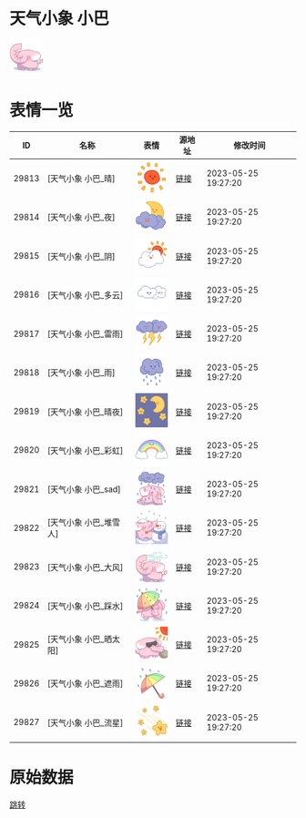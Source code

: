 # 天气小象 小巴

<img src="./cover.png" height="60" alt="cover" />

# 表情一览

|ID|名称|表情|源地址|修改时间|
|----|----|----|----|----|
|29813|[天气小象 小巴_晴]|<img src="./pic/029813_%5B天气小象 小巴_晴%5D.png" height="60" alt="晴"/>|[链接](https://i0.hdslb.com/bfs/garb/569ef22dc4ad7b4049bd9b3fae9c166f55fd28ad.png)|2023-05-25 19:27:20|
|29814|[天气小象 小巴_夜]|<img src="./pic/029814_%5B天气小象 小巴_夜%5D.png" height="60" alt="夜"/>|[链接](https://i0.hdslb.com/bfs/garb/b1bf2df2c4b1869fd69654dd9cd583c51134c7cc.png)|2023-05-25 19:27:20|
|29815|[天气小象 小巴_阴]|<img src="./pic/029815_%5B天气小象 小巴_阴%5D.png" height="60" alt="阴"/>|[链接](https://i0.hdslb.com/bfs/garb/9d89ffa113157b63715b9c437b95f500eb28f835.png)|2023-05-25 19:27:20|
|29816|[天气小象 小巴_多云]|<img src="./pic/029816_%5B天气小象 小巴_多云%5D.png" height="60" alt="多云"/>|[链接](https://i0.hdslb.com/bfs/garb/a5007e02efc77e69e227eb5fe70fedf59296ec8c.png)|2023-05-25 19:27:20|
|29817|[天气小象 小巴_雷雨]|<img src="./pic/029817_%5B天气小象 小巴_雷雨%5D.png" height="60" alt="雷雨"/>|[链接](https://i0.hdslb.com/bfs/garb/0603e1915961eccb56d4e282fbc1342f5ff081ca.png)|2023-05-25 19:27:20|
|29818|[天气小象 小巴_雨]|<img src="./pic/029818_%5B天气小象 小巴_雨%5D.png" height="60" alt="雨"/>|[链接](https://i0.hdslb.com/bfs/garb/22e9fbc31fee36d00bbf091235e6762c77fa4875.png)|2023-05-25 19:27:20|
|29819|[天气小象 小巴_晴夜]|<img src="./pic/029819_%5B天气小象 小巴_晴夜%5D.png" height="60" alt="晴夜"/>|[链接](https://i0.hdslb.com/bfs/garb/cc070668946e1a64378182af346a12bcee9599e9.png)|2023-05-25 19:27:20|
|29820|[天气小象 小巴_彩虹]|<img src="./pic/029820_%5B天气小象 小巴_彩虹%5D.png" height="60" alt="彩虹"/>|[链接](https://i0.hdslb.com/bfs/garb/9fdd664228dc93ff35d54ce39bf3d658105b8b21.png)|2023-05-25 19:27:20|
|29821|[天气小象 小巴_sad]|<img src="./pic/029821_%5B天气小象 小巴_sad%5D.png" height="60" alt="sad"/>|[链接](https://i0.hdslb.com/bfs/garb/c53360293261604ee58158c42dd7670d6923c210.png)|2023-05-25 19:27:20|
|29822|[天气小象 小巴_堆雪人]|<img src="./pic/029822_%5B天气小象 小巴_堆雪人%5D.png" height="60" alt="堆雪人"/>|[链接](https://i0.hdslb.com/bfs/garb/5b44f898470202c687def65b335faf5ffabe4065.png)|2023-05-25 19:27:20|
|29823|[天气小象 小巴_大风]|<img src="./pic/029823_%5B天气小象 小巴_大风%5D.png" height="60" alt="大风"/>|[链接](https://i0.hdslb.com/bfs/garb/57cb575f2ddab801e00a7576ce9f5bd8c41b42b0.png)|2023-05-25 19:27:20|
|29824|[天气小象 小巴_踩水]|<img src="./pic/029824_%5B天气小象 小巴_踩水%5D.png" height="60" alt="踩水"/>|[链接](https://i0.hdslb.com/bfs/garb/c877341c77a15c3a971242d6c05a1bb5018b976a.png)|2023-05-25 19:27:20|
|29825|[天气小象 小巴_晒太阳]|<img src="./pic/029825_%5B天气小象 小巴_晒太阳%5D.png" height="60" alt="晒太阳"/>|[链接](https://i0.hdslb.com/bfs/garb/6e9e74254aa66fd09aad52f7a9ded14c5a1d95a7.png)|2023-05-25 19:27:20|
|29826|[天气小象 小巴_遮雨]|<img src="./pic/029826_%5B天气小象 小巴_遮雨%5D.png" height="60" alt="遮雨"/>|[链接](https://i0.hdslb.com/bfs/garb/a8aac61306b6daa9832326c58f75bdd3a2e3b2df.png)|2023-05-25 19:27:20|
|29827|[天气小象 小巴_流星]|<img src="./pic/029827_%5B天气小象 小巴_流星%5D.png" height="60" alt="流星"/>|[链接](https://i0.hdslb.com/bfs/garb/340bf53c73f5fe87e6c68f82d1eedafc9491c542.png)|2023-05-25 19:27:20|

# 原始数据

[跳转](./raw.json)

